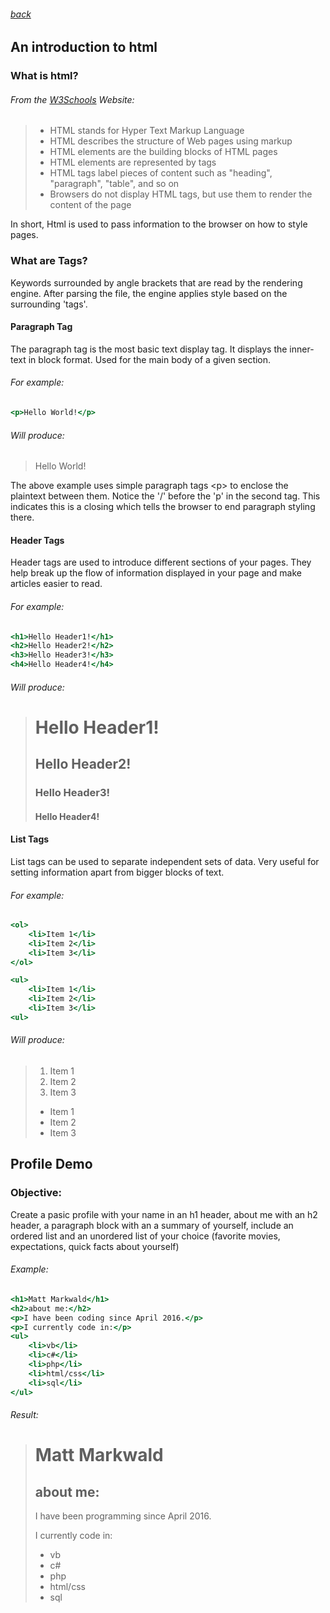###### [back](../../README.md)
An introduction to html
-------------
### What is html?
###### From the [W3Schools][0] Website:

> * HTML stands for Hyper Text Markup Language
> * HTML describes the structure of Web pages using markup
> * HTML elements are the building blocks of HTML pages
> * HTML elements are represented by tags
> * HTML tags label pieces of content such as "heading", "paragraph", "table", and so on
> * Browsers do not display HTML tags, but use them to render the content of the page

In short, Html is used to pass information to the browser on how to style pages.

### What are Tags?
Keywords surrounded by angle brackets that are read by the rendering engine. After parsing the file, the engine applies style based on the surrounding 'tags'.

#### Paragraph Tag
The paragraph tag is the most basic text display tag. It displays the inner-text in block format. Used for the main body of a given section.

###### For example:

```{.html caption="Hello World"}
<p>Hello World!</p>
```

###### Will produce:

> <p>Hello World!</p>

The above example uses simple paragraph tags \<p\> to enclose the plaintext between them.
Notice the \'/' before the 'p' in the second tag.
This indicates this is a closing which tells the browser to end paragraph styling there.

#### Header Tags
Header tags are used to introduce different sections of your pages. They help break up the flow of information displayed in your page and make articles easier to read.

###### For example:

```{.html caption="Hello Headers"}
<h1>Hello Header1!</h1>
<h2>Hello Header2!</h2>
<h3>Hello Header3!</h3>
<h4>Hello Header4!</h4>
```

###### Will produce:

> <h1>Hello Header1!</h1>
> <h2>Hello Header2!</h2>
> <h3>Hello Header3!</h3>
> <h4>Hello Header4!</h4>

#### List Tags
List tags can be used to separate independent sets of data. Very useful for setting information apart from bigger blocks of text.

###### For example:

```{.html caption="Lists"}
<ol>
	<li>Item 1</li>
	<li>Item 2</li>
	<li>Item 3</li>
</ol>

<ul>
	<li>Item 1</li>
	<li>Item 2</li>
	<li>Item 3</li>
<ul>
```

###### Will produce:

><ol>
>	<li>Item 1</li>
>	<li>Item 2</li>
>	<li>Item 3</li>
></ol>
>
><ul>
>	<li>Item 1</li>
>	<li>Item 2</li>
>	<li>Item 3</li>
><ul> 


Profile Demo
------------
### Objective:
Create a pasic profile with your name in an h1 header, about me with an h2 header, a paragraph block with an a summary of yourself, include an ordered list and an unordered list of your choice (favorite movies, expectations, quick facts about yourself)

###### Example:

```{.html caption="Profil Demo"}
<h1>Matt Markwald</h1>
<h2>about me:</h2>
<p>I have been coding since April 2016.</p>
<p>I currently code in:</p>
<ul>
	<li>vb</li>
	<li>c#</li>
	<li>php</li>
	<li>html/css</li>
	<li>sql</li>
</ul>
```

###### Result:
> <h1>Matt Markwald</h1>
> <h2>about me:</h2>
> <p>I have been programming since April 2016.</p>
> <p>I currently code in:</p>
> <ul>
> 	<li>vb</li>
> 	<li>c#</li>
> 	<li>php</li>
> 	<li>html/css</li>
> 	<li>sql</li>
> </ul>


[0]: https://www.w3schools.com/html/html_intro.asp "W3Schools"
